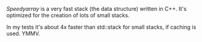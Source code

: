 *Speedyarray* is a very fast stack (the data structure) written in C++. It's optimized for the creation of lots of small stacks.

In my tests it's about 4x faster than std::stack for small stacks, if caching is used. YMMV.